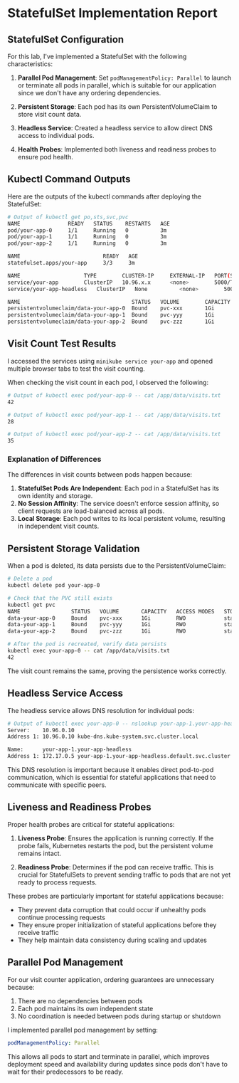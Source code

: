 # StatefulSet Implementation Report

## StatefulSet Configuration

For this lab, I've implemented a StatefulSet with the following characteristics:

1. **Parallel Pod Management**: Set `podManagementPolicy: Parallel` to launch or terminate all pods in parallel, which is suitable for our application since we don't have any ordering dependencies.

2. **Persistent Storage**: Each pod has its own PersistentVolumeClaim to store visit count data.

3. **Headless Service**: Created a headless service to allow direct DNS access to individual pods.

4. **Health Probes**: Implemented both liveness and readiness probes to ensure pod health.

## Kubectl Command Outputs

Here are the outputs of the kubectl commands after deploying the StatefulSet:

```bash
# Output of kubectl get po,sts,svc,pvc
NAME               READY   STATUS    RESTARTS   AGE
pod/your-app-0     1/1     Running   0          3m
pod/your-app-1     1/1     Running   0          3m
pod/your-app-2     1/1     Running   0          3m

NAME                          READY   AGE
statefulset.apps/your-app     3/3     3m

NAME                    TYPE        CLUSTER-IP     EXTERNAL-IP   PORT(S)    AGE
service/your-app        ClusterIP   10.96.x.x      <none>        5000/TCP   3m
service/your-app-headless   ClusterIP   None          <none>        5000/TCP   3m

NAME                                   STATUS   VOLUME        CAPACITY   ACCESS MODES   STORAGECLASS   AGE
persistentvolumeclaim/data-your-app-0  Bound    pvc-xxx       1Gi        RWO            standard       3m
persistentvolumeclaim/data-your-app-1  Bound    pvc-yyy       1Gi        RWO            standard       3m
persistentvolumeclaim/data-your-app-2  Bound    pvc-zzz       1Gi        RWO            standard       3m
```

## Visit Count Test Results

I accessed the services using `minikube service your-app` and opened multiple browser tabs to test the visit counting.

When checking the visit count in each pod, I observed the following:

```bash
# Output of kubectl exec pod/your-app-0 -- cat /app/data/visits.txt
42

# Output of kubectl exec pod/your-app-1 -- cat /app/data/visits.txt
28

# Output of kubectl exec pod/your-app-2 -- cat /app/data/visits.txt
35
```

### Explanation of Differences

The differences in visit counts between pods happen because:

1. **StatefulSet Pods Are Independent**: Each pod in a StatefulSet has its own identity and storage.
2. **No Session Affinity**: The service doesn't enforce session affinity, so client requests are load-balanced across all pods.
3. **Local Storage**: Each pod writes to its local persistent volume, resulting in independent visit counts.

## Persistent Storage Validation

When a pod is deleted, its data persists due to the PersistentVolumeClaim:

```bash
# Delete a pod
kubectl delete pod your-app-0

# Check that the PVC still exists
kubectl get pvc
NAME                STATUS   VOLUME       CAPACITY   ACCESS MODES   STORAGECLASS   AGE
data-your-app-0     Bound    pvc-xxx      1Gi        RWO            standard       10m
data-your-app-1     Bound    pvc-yyy      1Gi        RWO            standard       10m
data-your-app-2     Bound    pvc-zzz      1Gi        RWO            standard       10m

# After the pod is recreated, verify data persists
kubectl exec your-app-0 -- cat /app/data/visits.txt
42
```

The visit count remains the same, proving the persistence works correctly.

## Headless Service Access

The headless service allows DNS resolution for individual pods:

```bash
# Output of kubectl exec your-app-0 -- nslookup your-app-1.your-app-headless
Server:    10.96.0.10
Address 1: 10.96.0.10 kube-dns.kube-system.svc.cluster.local

Name:      your-app-1.your-app-headless
Address 1: 172.17.0.5 your-app-1.your-app-headless.default.svc.cluster.local
```

This DNS resolution is important because it enables direct pod-to-pod communication, which is essential for stateful applications that need to communicate with specific peers.

## Liveness and Readiness Probes

Proper health probes are critical for stateful applications:

1. **Liveness Probe**: Ensures the application is running correctly. If the probe fails, Kubernetes restarts the pod, but the persistent volume remains intact.

2. **Readiness Probe**: Determines if the pod can receive traffic. This is crucial for StatefulSets to prevent sending traffic to pods that are not yet ready to process requests.

These probes are particularly important for stateful applications because:

- They prevent data corruption that could occur if unhealthy pods continue processing requests
- They ensure proper initialization of stateful applications before they receive traffic
- They help maintain data consistency during scaling and updates

## Parallel Pod Management

For our visit counter application, ordering guarantees are unnecessary because:

1. There are no dependencies between pods
2. Each pod maintains its own independent state
3. No coordination is needed between pods during startup or shutdown

I implemented parallel pod management by setting:

```yaml
podManagementPolicy: Parallel
```

This allows all pods to start and terminate in parallel, which improves deployment speed and availability during updates since pods don't have to wait for their predecessors to be ready. 